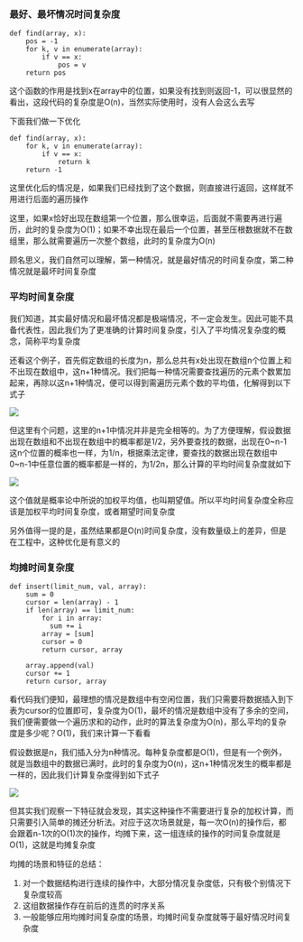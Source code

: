 
### 最好、最坏情况时间复杂度

```
def find(array, x):
    pos = -1
    for k, v in enumerate(array):
        if v == x:
            pos = v
    return pos
```

这个函数的作用是找到x在array中的位置，如果没有找到则返回-1，可以很显然的看出，这段代码的复杂度是O(n)，当然实际使用时，没有人会这么去写

下面我们做一下优化
```
def find(array, x):
    for k, v in enumerate(array):
        if v == x:
            return k
    return -1
```

这里优化后的情况是，如果我们已经找到了这个数据，则直接进行返回，这样就不用进行后面的遍历操作

这里，如果x恰好出现在数组第一个位置，那么很幸运，后面就不需要再进行遍历，此时的复杂度为O(1)；如果不幸出现在最后一个位置，甚至压根数据就不在数组里，那么就需要遍历一次整个数组，此时的复杂度为O(n)

顾名思义，我们自然可以理解，第一种情况，就是最好情况的时间复杂度，第二种情况就是最坏时间复杂度

### 平均时间复杂度

我们知道，其实最好情况和最坏情况都是极端情况，不一定会发生。因此可能不具备代表性，因此我们为了更准确的计算时间复杂度，引入了平均情况复杂度的概念，简称平均复杂度

还看这个例子，首先假定数组的长度为n，那么总共有x处出现在数组n个位置上和不出现在数组中，这n+1种情况。我们把每一种情况需要查找遍历的元素个数累加起来，再除以这n+1种情况，便可以得到需遍历元素个数的平均值，化解得到以下式子

![][image-1]

但这里有个问题，这里的n+1中情况并非是完全相等的。为了方便理解，假设数据出现在数组和不出现在数组中的概率都是1/2，另外要查找的数据，出现在0\~n-1这n个位置的概率也一样，为1/n，根据乘法定律，要查找的数据出现在数组中0\~n-1中任意位置的概率都是一样的，为1/2n，那么计算的平均时间复杂度就如下

![][image-2]

这个值就是概率论中所说的加权平均值，也叫期望值。所以平均时间复杂度全称应该是加权平均时间复杂度，或者期望时间复杂度


另外值得一提的是，虽然结果都是O(n)时间复杂度，没有数量级上的差异，但是在工程中，这种优化是有意义的

### 均摊时间复杂度

```
def insert(limit_num, val, array):
    sum = 0
    cursor = len(array) - 1
    if len(array) == limit_num:
        for i in array:
          sum += i
        array = [sum]
        cursor = 0
        return cursor, array

    array.append(val)
    cursor += 1
    return cursor, array
```

看代码我们便知，最理想的情况是数组中有空闲位置，我们只需要将数据插入到下表为cursor的位置即可，复杂度为O(1)，最坏的情况是数组中没有了多余的空间，我们便需要做一个遍历求和的动作，此时的算法复杂度为O(n)，那么平均的复杂度是多少呢？O(1)，我们来计算一下看看

假设数据是n，我们插入分为n种情况。每种复杂度都是O(1)，但是有一个例外，就是当数组中的数据已满时，此时的复杂度为O(n)，这n+1种情况发生的概率都是一样的，因此我们计算复杂度得到如下式子

![][image-3]

但其实我们观察一下特征就会发现，其实这种操作不需要进行复杂的加权计算，而只需要引入简单的摊还分析法。对应于这次场景就是，每一次O(n)的操作后，都会跟着n-1次的O(1)次的操作，均摊下来，这一组连续的操作的时间复杂度就是O(1)，这就是均摊复杂度

均摊的场景和特征的总结：
1. 对一个数据结构进行连续的操作中，大部分情况复杂度低，只有极个别情况下复杂度较高
2. 这组数据操作存在前后的连贯的时序关系
3. 一般能够应用均摊时间复杂度的场景，均摊时间复杂度就等于最好情况时间复杂度


[image-1]:	https://github.com/hacksman/learning/blob/master/picture/pingjun_1.jpg
[image-2]:	https://github.com/hacksman/learning/blob/master/picture/pingjun_2.jpg
[image-3]:	https://github.com/hacksman/learning/blob/master/picture/juntan.jpg